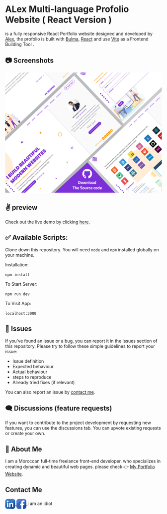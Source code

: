 <!-- @format -->

# ALex Multi-language Profolio Website ( React Version )

is a fully responsive React Portfolio website designed and developed by [Alex](https://eljaouadi.online), the profolio is built with [Bulma](https://bulma.io), [React](https://reactjs.org) and use [Vite](https://vitejs.dev/) as a Frontend Building Tool .

## 📷 Screenshots

![Screenshot](https://raw.githubusercontent.com/Jaouadi7/eljaouadi-portfolio/ad20a8fe6024f723ee6dd7ad4f8fb3e22aa57ca1/offer.jpg)

## ✌️ preview

Check out the live demo by clicking [here](https://eljaouadi.online).

## ✅ Available Scripts:

Clone down this repository. You will need `node` and `npm` installed globally on your machine.

Installation:

`npm install`

To Start Server:

`npm run dev`

To Visit App:

`localhost:3000`

## 🍔 Issues

If you've found an issue or a bug, you can report it in the issues section of this repository. Please try to follow these simple guidelines to report your issue:

- Issue definition
- Expected behaviour
- Actual behaviour
- steps to reproduce
- Already tried fixes (if relevant)

You can also report an issue by [contact me](maryinkself@gmail.com).

## 🗨️ Discussions (feature requests)

If you want to contribute to the project development by requesting new features, you can use the discussions tab. You can upvote existing requests or create your own.

## 🚀 About Me

I am a Moroccan full-time freelance front-end developer. who specializes in creating dynamic and beautiful web pages. please check 👉 [My Portfolio Website](https://eljaouadi.online).

## Contact Me

<a href = 'https://www.linkedin.com/in/eljaouadi'>
  <img width = '32px' align= 'center' src="https://github.com/Jaouadi7/Jaouadi7/blob/main/linkedin.png"/>
</a> 
<a href = 'https://web.facebook.com/Eljaouadi7/'>
  <img width = '32px' align= 'center' src="https://github.com/Jaouadi7/Jaouadi7/blob/main/facebook%20(1).png"/>
</a>
i am an idiot
